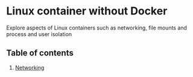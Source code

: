 # Linux container without Docker
Explore aspects of Linux containers such as networking, file mounts and process and user isolation

## Table of contents

1. [Networking](1-networking/container-networking.md)